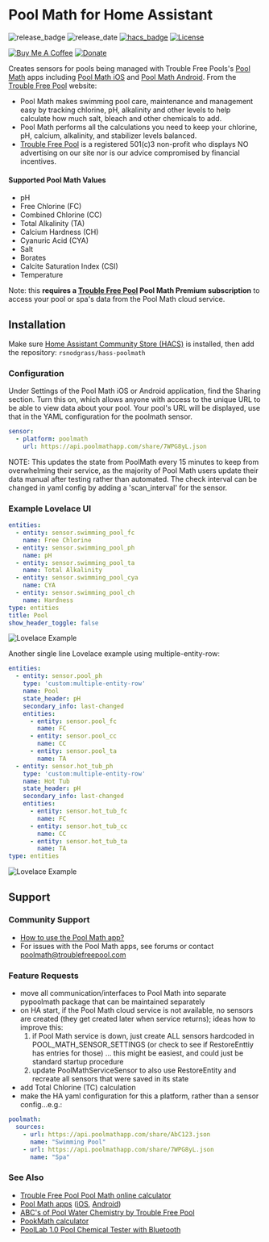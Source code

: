 # Pool Math for Home Assistant

![release_badge](https://img.shields.io/github/release/rsnodgrass/hass-poolmath.svg)
![release_date](https://img.shields.io/github/release-date/rsnodgrass/hass-poolmath.svg)
[![hacs_badge](https://img.shields.io/badge/HACS-Default-orange.svg)](https://github.com/hacs/integration)
[![License](https://img.shields.io/badge/License-Apache%202.0-blue.svg)](https://opensource.org/licenses/Apache-2.0)

[![Buy Me A Coffee](https://img.shields.io/badge/buy%20me%20a%20coffee-donate-yellow.svg)](https://buymeacoffee.com/DYks67r)
[![Donate](https://img.shields.io/badge/Donate-PayPal-green.svg)](https://www.paypal.com/cgi-bin/webscr?cmd=_donations&business=WREP29UDAMB6G)  

Creates sensors for pools being managed with Trouble Free Pools's [Pool Math](https://www.troublefreepool.com/blog/poolmath/) apps including [Pool Math iOS](https://apps.apple.com/us/app/pool-math-by-troublefreepool/id1228819359) and [Pool Math Android](https://play.google.com/store/apps/details?id=com.troublefreepool.poolmath&hl=en_US). From the [Trouble Free Pool](https://troublefreepool.com/) website:

* Pool Math makes swimming pool care, maintenance and management easy by tracking chlorine, pH, alkalinity and other  levels to help calculate how much salt, bleach and other chemicals to add.
* Pool Math performs all the calculations you need to keep your chlorine, pH, calcium, alkalinity, and stabilizer levels balanced.
* [Trouble Free Pool](https://www.troublefreepool.com/) is a registered 501(c)3 non-profit who displays NO advertising on our site nor is our advice compromised by financial incentives.

#### Supported Pool Math Values

* pH
* Free Chlorine (FC)
* Combined Chlorine (CC)
* Total Alkalinity (TA)
* Calcium Hardness (CH)
* Cyanuric Acid (CYA)
* Salt
* Borates
* Calcite Saturation Index (CSI)
* Temperature

Note: this **requires a [Trouble Free Pool](https://www.troublefreepool.com/) Pool Math Premium subscription** to access your pool or spa's data from the Pool Math cloud service.

## Installation

Make sure [Home Assistant Community Store (HACS)](https://github.com/custom-components/hacs) is installed, then add the repository: `rsnodgrass/hass-poolmath`

### Configuration

Under Settings of the Pool Math iOS or Android application, find the Sharing section.  Turn this on, which allows anyone with access to the unique URL to be able to view data about your pool. Your pool's URL will be displayed, use that in the YAML configuration for the poolmath sensor.

```yaml
sensor:
  - platform: poolmath
    url: https://api.poolmathapp.com/share/7WPG8yL.json
```

NOTE: This updates the state from PoolMath every 15 minutes to keep from overwhelming their service, as the majority of Pool Math users update their data manual after testing rather than automated. The check interval can be changed in yaml config by adding a 'scan_interval' for the sensor.

### Example Lovelace UI

```yaml
entities:
  - entity: sensor.swimming_pool_fc
    name: Free Chlorine
  - entity: sensor.swimming_pool_ph
    name: pH
  - entity: sensor.swimming_pool_ta
    name: Total Alkalinity
  - entity: sensor.swimming_pool_cya
    name: CYA
  - entity: sensor.swimming_pool_ch
    name: Hardness
type: entities
title: Pool
show_header_toggle: false
```

![Lovelace Example](https://github.com/rsnodgrass/hass-poolmath/blob/master/img/example.png?raw=true)

Another single line Lovelace example using multiple-entity-row:

```yaml
entities:
  - entity: sensor.pool_ph
    type: 'custom:multiple-entity-row'
    name: Pool
    state_header: pH
    secondary_info: last-changed
    entities:
      - entity: sensor.pool_fc
        name: FC
      - entity: sensor.pool_cc
        name: CC
      - entity: sensor.pool_ta
        name: TA
  - entity: sensor.hot_tub_ph
    type: 'custom:multiple-entity-row'
    name: Hot Tub
    state_header: pH
    secondary_info: last-changed
    entities:
      - entity: sensor.hot_tub_fc
        name: FC
      - entity: sensor.hot_tub_cc
        name: CC
      - entity: sensor.hot_tub_ta
        name: TA
type: entities
```

![Lovelace Example](https://github.com/rsnodgrass/hass-poolmath/blob/master/img/example-multiple.png?raw=true)


## Support

### Community Support

* [How to use the Pool Math app?](https://www.troublefreepool.com/threads/how-to-use-the-pool-math-app.179282/)
* For issues with the Pool Math apps, see forums or contact [poolmath@troublefreepool.com](mailto:poolmath@troublefreepool.com)

### Feature Requests

* move all communication/interfaces to Pool Math into separate pypoolmath package that can be maintained separately
* on HA start, if the Pool Math cloud service is not available, no sensors are created (they get created later when service returns); ideas how to improve this:
  1. if Pool Math service is down, just create ALL sensors hardcoded in POOL_MATH_SENSOR_SETTINGS (or check to see if RestoreEnttiy has entries for those) ... this might be easiest, and could just be standard startup procedure
  2. update PoolMathServiceSensor to also use RestoreEntity and recreate all sensors that were saved in its state
* add Total Chlorine (TC) calculation
* make the HA yaml configuration for this a platform, rather than a sensor config...e.g.:

```yaml
poolmath:
  sources:
    - url: https://api.poolmathapp.com/share/AbC123.json
      name: "Swimming Pool"
    - url: https://api.poolmathapp.com/share/7WPG8yL.json
      name: "Spa"
```

### See Also

* [Trouble Free Pool Pool Math online calculator](https://www.troublefreepool.com/calc.html)
* [Pool Math apps](https://www.troublefreepool.com/blog/poolmath/) ([iOS](https://apps.apple.com/us/app/pool-math-by-troublefreepool/id1228819359), [Android](https://play.google.com/store/apps/details?id=com.troublefreepool.poolmath&hl=en_US))
* [ABC's of Pool Water Chemistry by Trouble Free Pool](https://www.troublefreepool.com/blog/2018/12/12/abcs-of-pool-water-chemistry/)
* [PookMath calculator](https://www.troublefreepool.com/calc.html)
* [PoolLab 1.0 Pool Chemical Tester with Bluetooth](https://www.amazon.com/Pool-Lab-1-0/dp/B0722ZD4G3?tag=rynoshark-20)
